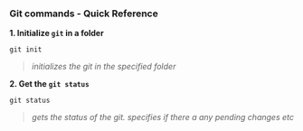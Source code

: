 ### Git commands - Quick Reference

**1. Initialize `git` in a folder**
  ```
  git init
 
  ```

  > _initializes the git in the specified folder_

**2. Get the `git status`**
```
git status
```
>_gets the status of the git. specifies if there a any pending changes etc_
